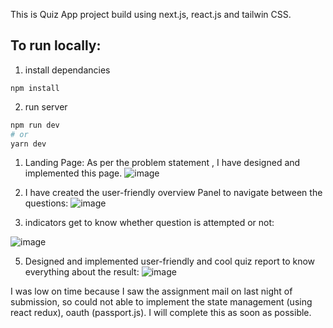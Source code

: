 This is Quiz App project build using next.js, react.js and tailwin CSS.

## To run locally: 
1. install dependancies
```
npm install 
```
2. run server
```bash
npm run dev
# or
yarn dev
```
1. Landing Page:
As per the problem statement , I have designed and implemented this page. 
![image](https://github.com/homosapien14/Quiz-app/assets/76989674/fc2c651f-12d4-4167-807e-d454ba1fd8a4)

2. I have created the user-friendly overview Panel to navigate between the questions:
![image](https://github.com/homosapien14/Quiz-app/assets/76989674/6458af1e-9b8c-4947-a5e0-249119049a1e)

3. indicators get to know whether question is attempted or not:

![image](https://github.com/homosapien14/Quiz-app/assets/76989674/611ef23c-c6c0-4f74-a231-a1b7be62aa74)

5. Designed and implemented user-friendly and cool quiz report to know everything about the result:
![image](https://github.com/homosapien14/Quiz-app/assets/76989674/f0b88b16-0222-420d-ab95-95a3ab1e75dd)

I was low on time because I saw the assignment mail on last night of submission, so could not able to implement the state management (using react redux), oauth (passport.js). I will complete this as soon as possible.



